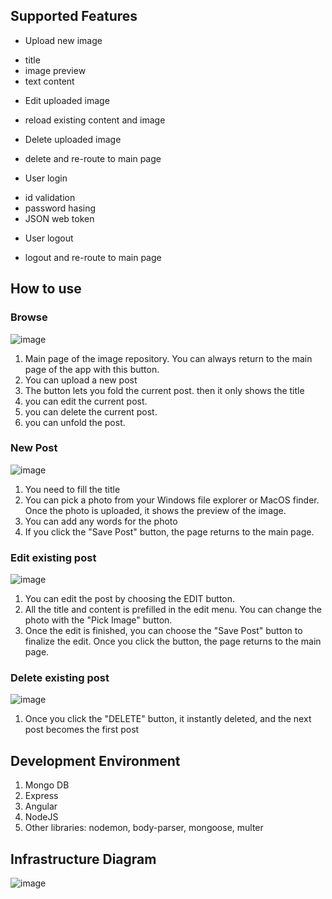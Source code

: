 
## Supported Features 
+ Upload new image
- title
- image preview
- text content
+ Edit uploaded image
- reload existing content and image
+ Delete uploaded image
- delete and re-route to main page
+ User login
- id validation
- password hasing
- JSON web token
+ User logout
- logout and re-route to main page

## How to use

### Browse
![image](https://user-images.githubusercontent.com/56165279/117686352-c7c04c80-b184-11eb-8826-c21986af3471.png)
  
1. Main page of the image repository. You can always return to the main page of the app with this button.
1. You can upload a new post
1. The button lets you fold the current post. then it only shows the title
1. you can edit the current post.
1. you can delete the current post. 
1. you can unfold the post.

### New Post
![image](https://user-images.githubusercontent.com/56165279/117688252-99dc0780-b186-11eb-8721-6565f0ef99de.png)

1. You need to fill the title
1. You can pick a photo from your Windows file explorer or MacOS finder. Once the photo is uploaded, it shows the preview of the image.
1. You can add any words for the photo
1. If you click the "Save Post" button, the page returns to the main page.

### Edit existing post

![image](https://user-images.githubusercontent.com/56165279/117689845-2affae00-b188-11eb-84d8-9794b4bb7cb9.png)

1. You can edit the post by choosing the EDIT button.
2. All the title and content is prefilled in the edit menu. You can change the photo with the "Pick Image" button.
3. Once the edit is finished, you can choose the "Save Post" button to finalize the edit. Once you click the button, the page returns to the main page.

### Delete existing post

![image](https://user-images.githubusercontent.com/56165279/117690854-4a4b0b00-b189-11eb-9d59-d8a7fdf3eb11.png)

1. Once you click the "DELETE" button, it instantly deleted, and the next post becomes the first post 

## Development Environment
1. Mongo DB
1. Express
1. Angular
1. NodeJS
1. Other libraries: nodemon, body-parser, mongoose, multer

## Infrastructure Diagram
![image](https://user-images.githubusercontent.com/56165279/117686392-d1e24b00-b184-11eb-8bf6-f4e6b382a2bd.png)
